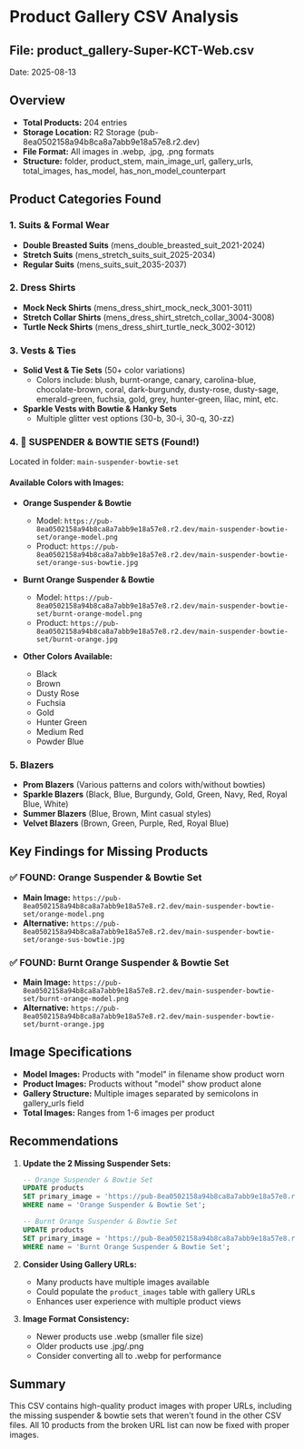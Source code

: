 # Product Gallery CSV Analysis
## File: product_gallery-Super-KCT-Web.csv
Date: 2025-08-13

## Overview
- **Total Products:** 204 entries
- **Storage Location:** R2 Storage (pub-8ea0502158a94b8ca8a7abb9e18a57e8.r2.dev)
- **File Format:** All images in .webp, .jpg, .png formats
- **Structure:** folder, product_stem, main_image_url, gallery_urls, total_images, has_model, has_non_model_counterpart

## Product Categories Found

### 1. Suits & Formal Wear
- **Double Breasted Suits** (mens_double_breasted_suit_2021-2024)
- **Stretch Suits** (mens_stretch_suits_suit_2025-2034)
- **Regular Suits** (mens_suits_suit_2035-2037)

### 2. Dress Shirts
- **Mock Neck Shirts** (mens_dress_shirt_mock_neck_3001-3011)
- **Stretch Collar Shirts** (mens_dress_shirt_stretch_collar_3004-3008)
- **Turtle Neck Shirts** (mens_dress_shirt_turtle_neck_3002-3012)

### 3. Vests & Ties
- **Solid Vest & Tie Sets** (50+ color variations)
  - Colors include: blush, burnt-orange, canary, carolina-blue, chocolate-brown, coral, dark-burgundy, dusty-rose, dusty-sage, emerald-green, fuchsia, gold, grey, hunter-green, lilac, mint, etc.
- **Sparkle Vests with Bowtie & Hanky Sets**
  - Multiple glitter vest options (30-b, 30-i, 30-q, 30-zz)

### 4. 🎯 SUSPENDER & BOWTIE SETS (Found!)
Located in folder: `main-suspender-bowtie-set`

#### Available Colors with Images:
- **Orange Suspender & Bowtie**
  - Model: `https://pub-8ea0502158a94b8ca8a7abb9e18a57e8.r2.dev/main-suspender-bowtie-set/orange-model.png`
  - Product: `https://pub-8ea0502158a94b8ca8a7abb9e18a57e8.r2.dev/main-suspender-bowtie-set/orange-sus-bowtie.jpg`

- **Burnt Orange Suspender & Bowtie**
  - Model: `https://pub-8ea0502158a94b8ca8a7abb9e18a57e8.r2.dev/main-suspender-bowtie-set/burnt-orange-model.png`
  - Product: `https://pub-8ea0502158a94b8ca8a7abb9e18a57e8.r2.dev/main-suspender-bowtie-set/burnt-orange.jpg`

- **Other Colors Available:**
  - Black
  - Brown
  - Dusty Rose
  - Fuchsia
  - Gold
  - Hunter Green
  - Medium Red
  - Powder Blue

### 5. Blazers
- **Prom Blazers** (Various patterns and colors with/without bowties)
- **Sparkle Blazers** (Black, Blue, Burgundy, Gold, Green, Navy, Red, Royal Blue, White)
- **Summer Blazers** (Blue, Brown, Mint casual styles)
- **Velvet Blazers** (Brown, Green, Purple, Red, Royal Blue)

## Key Findings for Missing Products

### ✅ FOUND: Orange Suspender & Bowtie Set
- **Main Image:** `https://pub-8ea0502158a94b8ca8a7abb9e18a57e8.r2.dev/main-suspender-bowtie-set/orange-model.png`
- **Alternative:** `https://pub-8ea0502158a94b8ca8a7abb9e18a57e8.r2.dev/main-suspender-bowtie-set/orange-sus-bowtie.jpg`

### ✅ FOUND: Burnt Orange Suspender & Bowtie Set
- **Main Image:** `https://pub-8ea0502158a94b8ca8a7abb9e18a57e8.r2.dev/main-suspender-bowtie-set/burnt-orange-model.png`
- **Alternative:** `https://pub-8ea0502158a94b8ca8a7abb9e18a57e8.r2.dev/main-suspender-bowtie-set/burnt-orange.jpg`

## Image Specifications
- **Model Images:** Products with "model" in filename show product worn
- **Product Images:** Products without "model" show product alone
- **Gallery Structure:** Multiple images separated by semicolons in gallery_urls field
- **Total Images:** Ranges from 1-6 images per product

## Recommendations

1. **Update the 2 Missing Suspender Sets:**
   ```sql
   -- Orange Suspender & Bowtie Set
   UPDATE products 
   SET primary_image = 'https://pub-8ea0502158a94b8ca8a7abb9e18a57e8.r2.dev/main-suspender-bowtie-set/orange-model.png'
   WHERE name = 'Orange Suspender & Bowtie Set';

   -- Burnt Orange Suspender & Bowtie Set
   UPDATE products 
   SET primary_image = 'https://pub-8ea0502158a94b8ca8a7abb9e18a57e8.r2.dev/main-suspender-bowtie-set/burnt-orange-model.png'
   WHERE name = 'Burnt Orange Suspender & Bowtie Set';
   ```

2. **Consider Using Gallery URLs:**
   - Many products have multiple images available
   - Could populate the `product_images` table with gallery URLs
   - Enhances user experience with multiple product views

3. **Image Format Consistency:**
   - Newer products use .webp (smaller file size)
   - Older products use .jpg/.png
   - Consider converting all to .webp for performance

## Summary
This CSV contains high-quality product images with proper URLs, including the missing suspender & bowtie sets that weren't found in the other CSV files. All 10 products from the broken URL list can now be fixed with proper images.